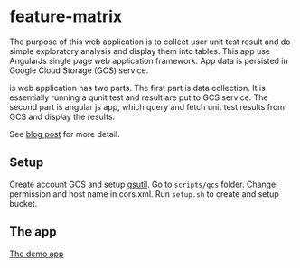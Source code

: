 feature-matrix
==============


The purpose of this web application is to collect user unit test result and do simple exploratory analysis and display them into tables. This app use AngularJs single page web application framework. App data is persisted in Google Cloud Storage (GCS) service.

is web application has two parts. The first part is data collection. It is essentially running a qunit test and result are put to GCS service. The second part is angular js app, which query and fetch unit test results from GCS and display the results.

See [blog post](http://dev.yathit.com/tutorial/angular-js-gcs-backend.html) for more detail.

Setup
-----

Create account GCS and setup [gsutil](https://developers.google.com/storage/docs/gsutil). Go to `scripts/gcs` folder. Change permission and host name in cors.xml. Run `setup.sh` to create and setup bucket.

The app
-------

[The demo app](http://dev.yathit.com/demo/feature-matrix/index.html)
